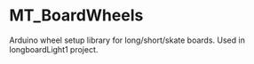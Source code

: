 # MT_BoardWheels
Arduino wheel setup library for long/short/skate boards. Used in longboardLight1 project.
